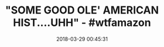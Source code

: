 ---
title: '"SOME GOOD OLE'' AMERICAN HIST....UHH" - #wtfamazon'
name: Threshold™ Americana Star Quilt - KING
date: '2018-03-29 00:45:31'
buy_now: >-
  https://www.amazon.com/ThresholdTM-Americana-Star-Quilt-KING/dp/B011B2HH8S?SubscriptionId=AKIAIA5RBQIWQVTCUEUQ&tag=coldcutdeals-20&linkCode=xm2&camp=2025&creative=165953&creativeASIN=B011B2HH8S
description_markdown: |+
  Threshold™ Americana Star Quilt - KING

    - 1 Quilt

    - size 104X92

    - 100% cotton

tweet_id_str: '979157570215702528'
price: ''
you_save: ''
asin: B011B2HH8S
image: 'https://images-na.ssl-images-amazon.com/images/I/51ILVg6SUWL.jpg'

---